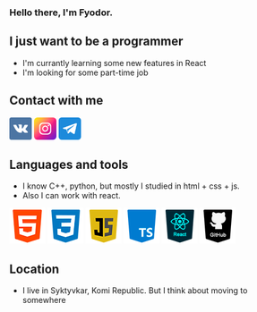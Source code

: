 ### Hello there, I'm Fyodor.

## I just want to be a programmer
- I'm currantly learning some new features in React
- I'm looking for some part-time job

## Contact with me
[<img width='40px' src='https://raw.githubusercontent.com/Ga11et/Ga11et/main/vkontakte.png' >][vk]
[<img width='40px' src='https://raw.githubusercontent.com/Ga11et/Ga11et/main/instagram.png' >][insta]
[<img width='40px' src='https://raw.githubusercontent.com/Ga11et/Ga11et/main/telegram.png' >][tg]

## Languages and tools
- I know C++, python, but mostly I studied in html + css + js.
- Also I can work with react.

[<img width='64px' src='https://raw.githubusercontent.com/Ga11et/Ga11et/main/icons/html.png' >][vk]
[<img width='64px' src='https://raw.githubusercontent.com/Ga11et/Ga11et/main/icons/css.png' >][vk]
[<img width='64px' src='https://raw.githubusercontent.com/Ga11et/Ga11et/main/icons/js.png' >][vk]
[<img width='64px' src='https://raw.githubusercontent.com/Ga11et/Ga11et/main/icons/ts.png' >][vk]
[<img width='64px' src='https://raw.githubusercontent.com/Ga11et/Ga11et/main/icons/react.png' >][vk]
[<img width='64px' src='https://raw.githubusercontent.com/Ga11et/Ga11et/main/icons/github.png' >][vk]

## Location
- I live in Syktyvkar, Komi Republic. But I think about moving to somewhere



[vk]: https://vk.com/sivaburka
[insta]: https://www.instagram.com/sivayaburka
[tg]: https://t.me/Sivayaburka
